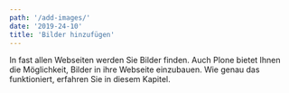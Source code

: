 ```yaml
---
path: '/add-images/'
date: '2019-24-10'
title: 'Bilder hinzufügen'
---
```


In fast allen Webseiten werden Sie Bilder finden. Auch Plone bietet Ihnen die Möglichkeit, Bilder in ihre Webseite einzubauen. Wie genau das funktioniert, erfahren Sie in diesem Kapitel.

